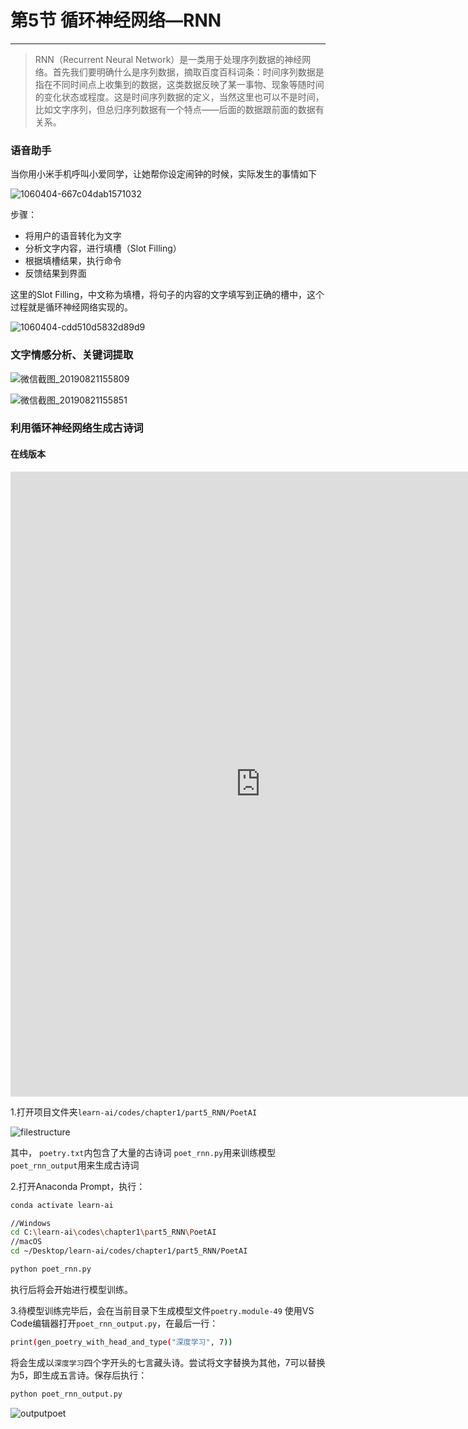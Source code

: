 # 第5节 循环神经网络—RNN

---

>RNN（Recurrent Neural Network）是一类用于处理序列数据的神经网络。首先我们要明确什么是序列数据，摘取百度百科词条：时间序列数据是指在不同时间点上收集到的数据，这类数据反映了某一事物、现象等随时间的变化状态或程度。这是时间序列数据的定义，当然这里也可以不是时间，比如文字序列，但总归序列数据有一个特点——后面的数据跟前面的数据有关系。

### 语音助手

当你用小米手机呼叫小爱同学，让她帮你设定闹钟的时候，实际发生的事情如下

![1060404-667c04dab1571032](https://md.hass.live/1060404-667c04dab1571032.webp)

步骤：

- 将用户的语音转化为文字
- 分析文字内容，进行填槽（Slot Filling）
- 根据填槽结果，执行命令
- 反馈结果到界面

这里的Slot Filling，中文称为填槽，将句子的内容的文字填写到正确的槽中，这个过程就是循环神经网络实现的。

![1060404-cdd510d5832d89d9](https://md.hass.live/1060404-cdd510d5832d89d9.webp)

### 文字情感分析、关键词提取

![微信截图_20190821155809](https://md.hass.live/%E5%BE%AE%E4%BF%A1%E6%88%AA%E5%9B%BE_20190821155809.png)

![微信截图_20190821155851](https://md.hass.live/%E5%BE%AE%E4%BF%A1%E6%88%AA%E5%9B%BE_20190821155851.png)

### 利用循环神经网络生成古诗词

#### 在线版本

<center><iframe src="http://hass.live:9113" width="800" height="1000" scrolling="no" border="0" frameborder="no" framespacing="0" allowfullscreen="true"> </iframe></center>

1.打开项目文件夹`learn-ai/codes/chapter1/part5_RNN/PoetAI`

![filestructure](https://md.hass.live/%E5%BE%AE%E4%BF%A1%E6%88%AA%E5%9B%BE_20190821153025.png)

其中，
`poetry.txt`内包含了大量的古诗词
`poet_rnn.py`用来训练模型
`poet_rnn_output`用来生成古诗词

2.打开Anaconda Prompt，执行：

```bash
conda activate learn-ai

//Windows
cd C:\learn-ai\codes\chapter1\part5_RNN\PoetAI
//macOS
cd ~/Desktop/learn-ai/codes/chapter1/part5_RNN/PoetAI

python poet_rnn.py
```

执行后将会开始进行模型训练。

3.待模型训练完毕后，会在当前目录下生成模型文件`poetry.module-49`
使用VS Code编辑器打开`poet_rnn_output.py`，在最后一行：

```bash
print(gen_poetry_with_head_and_type("深度学习", 7))
```

将会生成以`深度学习`四个字开头的七言藏头诗。尝试将文字替换为其他，7可以替换为5，即生成五言诗。保存后执行：

```bash
python poet_rnn_output.py
```

![outputpoet](https://md.hass.live/%E5%BE%AE%E4%BF%A1%E6%88%AA%E5%9B%BE_20190821153928.png)
